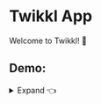 # Twikkl App

Welcome to Twikkl! 👋 

## Demo:
<details>
  <summary>Expand 👈</summary>
<img alt="demo-here" src="docs/demo/demo-1.gif"/>
</details>
